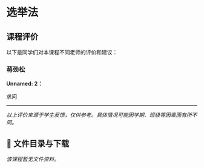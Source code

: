 # 选举法

## 课程评价

以下是同学们对本课程不同老师的评价和建议：

### 蒋劲松

**Unnamed: 2：**

求问

---

*以上评价来源于学生反馈，仅供参考。具体情况可能因学期、班级等因素而有所不同。*
## 📄 文件目录与下载

_该课程暂无文件资料。_
